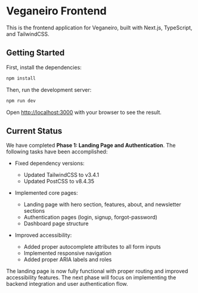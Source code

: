 # Veganeiro Frontend

This is the frontend application for Veganeiro, built with Next.js, TypeScript, and TailwindCSS.

## Getting Started

First, install the dependencies:

```bash
npm install
```

Then, run the development server:

```bash
npm run dev
```

Open [http://localhost:3000](http://localhost:3000) with your browser to see the result.

## Current Status

We have completed **Phase 1: Landing Page and Authentication**. The following tasks have been accomplished:

- Fixed dependency versions:
  - Updated TailwindCSS to v3.4.1
  - Updated PostCSS to v8.4.35

- Implemented core pages:
  - Landing page with hero section, features, about, and newsletter sections
  - Authentication pages (login, signup, forgot-password)
  - Dashboard page structure

- Improved accessibility:
  - Added proper autocomplete attributes to all form inputs
  - Implemented responsive navigation
  - Added proper ARIA labels and roles

The landing page is now fully functional with proper routing and improved accessibility features. The next phase will focus on implementing the backend integration and user authentication flow.